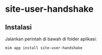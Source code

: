 # site-user-handshake

## Instalasi

Jalankan perintah di bawah di folder aplikasi:

```
mim app install site-user-handshake
```
